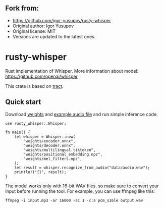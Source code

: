 ## Fork from: 
* https://github.com/igor-yusupov/rusty-whisper
* Original author: Igor Yusupov
* Original license: MIT
* Versions are updated to the latest ones.

# rusty-whisper

Rust implementation of Whisper. More information about model: https://github.com/openai/whisper

This crate is based on [tract](https://github.com/sonos/tract).

## Quick start

Download [weights](https://www.dropbox.com/scl/fi/obq73jdswc9yfu2f8ctwo/weights.zip?rlkey=iuofo1dbf2xo6hiu9io6ovh5i&dl=1) and [example audio file](https://www.dropbox.com/scl/fi/8yzo8y2ptxoy0rfuon9bu/audio.wav?rlkey=dorb43edb48bqpx5cgrtckxlk&dl=1) and run simple inference code:

```
use rusty_whisper::Whisper;

fn main() {
    let whisper = Whisper::new(
        "weights/encoder.onnx",
        "weights/decoder.onnx",
        "weights/multilingual.tiktoken",
        "weights/positional_embedding.npz",
        "weights/mel_filters.npz",
    );
    let result = whisper.recognize_from_audio("data/audio.wav");
    println!("{}", result);
}

```

The model works only with 16-bit WAV files, so make sure to convert your input before running the tool. For example, you can use ffmpeg like this:

```
ffmpeg -i input.mp3 -ar 16000 -ac 1 -c:a pcm_s16le output.wav
```
